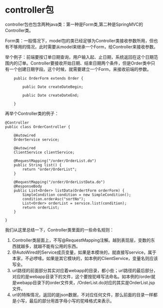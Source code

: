 # controller包

controller包也包含两种java类：第一种是Form类,第二种是SpringMVC的Controller类。

Form类：一般情况下，model包的类已经足够为Controller类接收参数所用，但也有不够用的情况，此时需要从model来继承一个Form，给Controller来接收参数。

举个例子：前端要按订单日期查询，用户输入起、止日期，系统返回在这个日期范围内的订单。Controller要接收开始日期、结束日期两个条件，但是Order类中只有一个创建日期字段。这个时候，就需要建立一个Form，来接收前端的参数。

```
    public OrderForm extends Order {
    
        public Date createDateBegin;
        
        public Date createDateEnd;
    
    }
```

再举个Controller类的例子：

```
@Controller
public class OrderController {

	@Autowired
	OrderService service;
	
	@Autowired
	ClientService clientService;

	@RequestMapping("/order/OrderList.do")
	public String list() {
		return "order/OrderList";
	}
	
	@RequestMapping("/order/OrderListData.do")
	@ResponseBody
	public List<Order> listData(OrdertForm orderForm) {
		SimpleCondition condition = new SimpleCondition();
		condition.orderAsc("sortNo");
		List<Order> orderList = service.list(condition);
		return orderList;
	}

}
```

我们从这里总结一下，Controller类里面的一些命名规则：
1. Controller类层面上，不写@RequestMapping注解。越到表现层，变数的东西就越多，就越不能有公用的东西。
2. @AutoWired的Service成员变量，如果是本模块的，就直接写service，属于本家，不必啰嗦。如果是其它模块的，如本例的ClientService，变量名则应该写全。
3. url路径的前面部分其实对应着webapp的目录，都小些；url路径的最后部分，对应的是webapp目录下的文件，这个要按驼峰写法命名。如本例的/order就是webapp目录下的order文件夹，/OrderList.do对应的其实是OrderList.jsp文件。
4. url的特殊情况，返回的是json数据，不对应任何文件，那么前面的目录一样都是小写，最后的部分用首字母小写的驼峰格式来表示。